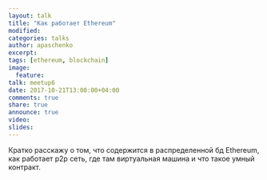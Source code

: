 ```yaml
---
layout: talk
title: "Как работает Ethereum"
modified:
categories: talks
author: apaschenko
excerpt:
tags: [ethereum, blockchain]
image:
  feature:
talk: meetup6
date: 2017-10-21T13:00:00+04:00
comments: true
share: true
announce: true
video:
slides: 
---
```


Кратко расскажу о том, что содержится в распределенной бд Ethereum, как работает p2p сеть, где там виртуальная машина и что такое умный контракт.

